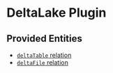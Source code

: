 # DeltaLake Plugin

## Provided Entities
* [`deltaTable` relation](../spec/relation/deltaTable.md)
* [`deltaFile` relation](../spec/relation/deltaFile.md)
